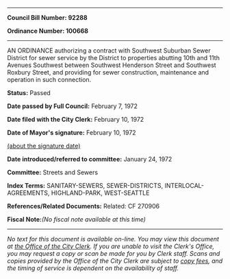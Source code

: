 

********

**Council Bill Number: 92288**
   
**Ordinance Number: 100668**
********

 AN ORDINANCE authorizing a contract with Southwest Suburban Sewer District for sewer service by the District to properties abutting 10th and 11th Avenues Southwest between Southwest Henderson Street and Southwest Roxbury Street, and providing for sewer construction, maintenance and operation in such connection.

**Status:** Passed
   
**Date passed by Full Council:** February 7, 1972
   
**Date filed with the City Clerk:** February 10, 1972
   
**Date of Mayor's signature:** February 10, 1972
   
[(about the signature date)](/~public/approvaldate.htm)
   
   
   
**Date introduced/referred to committee:** January 24, 1972
   
**Committee:** Streets and Sewers
   
   
**Index Terms:** SANITARY-SEWERS, SEWER-DISTRICTS, INTERLOCAL-AGREEMENTS, HIGHLAND-PARK, WEST-SEATTLE

**References/Related Documents:** Related: CF 270906

**Fiscal Note:**_(No fiscal note available at this time)_
********

_No text for this document is available on-line. You may view this document at [the Office of the City Clerk](http://www.seattle.gov/leg/clerk/contactUs.htm). If you are unable to visit the Clerk's Office, you may request a copy or scan be made for you by Clerk staff. Scans and copies provided by the Office of the City Clerk are subject to [copy fees](http://clerk.seattle.gov/~public/clerkfees.htm), and the timing of service is dependent on the availability of staff._

